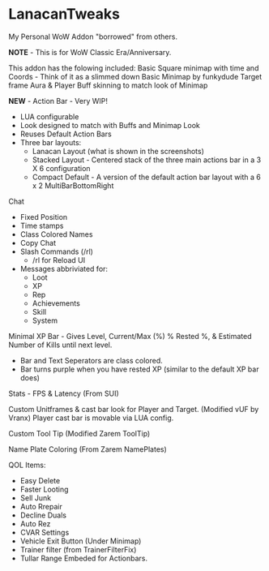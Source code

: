 # LanacanTweaks
My Personal WoW Addon "borrowed" from others. 

**NOTE** - This is for WoW Classic Era/Anniversary. 

This addon has the folowing included:
Basic Square minimap with time and Coords - Think of it as a slimmed down Basic Minimap by funkydude
Target frame Aura & Player Buff skinning to match look of Minimap

**NEW** - Action Bar - Very WIP!
  - LUA configurable
  - Look designed to match with Buffs and Minimap Look
  - Reuses Default Action Bars
  - Three bar layouts:
      - Lanacan Layout (what is shown in the screenshots)
      - Stacked Layout - Centered stack of the three main actions bar in a 3 X 6 configuration
      - Compact Default - A version of the default action bar layout with a 6 x 2 MultiBarBottomRight

Chat
  - Fixed Position
  - Time stamps
  - Class Colored Names
  - Copy Chat
  - Slash Commands (/rl)
    - /rl for Reload UI    
  - Messages abbriviated for:
    - Loot
    - XP
    - Rep
    - Achievements
    - Skill
    - System

Minimal XP Bar - Gives Level, Current/Max (%) % Rested %, & Estimated Number of Kills until next level. 
  - Bar and Text Seperators are class colored.
  - Bar turns purple when you have rested XP (similar to the default XP bar does)

Stats - FPS & Latency (From SUI)

Custom Unitframes & cast bar look for Player and Target. (Modified vUF by Vranx)
  Player cast bar is movable via LUA config. 

Custom Tool Tip (Modified Zarem ToolTip)

Name Plate Coloring (From Zarem NamePlates)

QOL Items:
 - Easy Delete
 - Faster Looting
 - Sell Junk
 - Auto Rrepair
 - Decline Duals
 - Auto Rez
 - CVAR Settings
 - Vehicle Exit Button (Under Minimap)
 - Trainer filter (from TrainerFilterFix)
 - Tullar Range Embeded for Actionbars.
